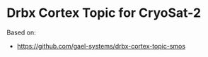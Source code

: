 # Drbx Cortex Topic for CryoSat-2

Based on:
* https://github.com/gael-systems/drbx-cortex-topic-smos


